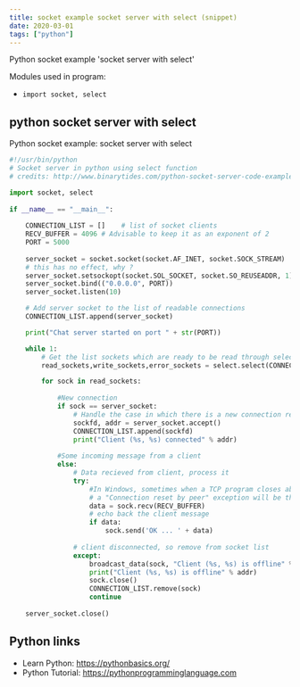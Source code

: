 ```yaml
---
title: socket example socket server with select (snippet)
date: 2020-03-01
tags: ["python"]
---
```

Python socket example 'socket server with select'


Modules used in program: 
* `import socket, select`

## python socket server with select

Python socket example: socket server with select

```python
#!/usr/bin/python
# Socket server in python using select function
# credits: http://www.binarytides.com/python-socket-server-code-example/

import socket, select
 
if __name__ == "__main__":
     
	CONNECTION_LIST = []	# list of socket clients
	RECV_BUFFER = 4096 # Advisable to keep it as an exponent of 2
	PORT = 5000
		
	server_socket = socket.socket(socket.AF_INET, socket.SOCK_STREAM)
	# this has no effect, why ?
	server_socket.setsockopt(socket.SOL_SOCKET, socket.SO_REUSEADDR, 1)
	server_socket.bind(("0.0.0.0", PORT))
	server_socket.listen(10)

	# Add server socket to the list of readable connections
	CONNECTION_LIST.append(server_socket)

	print("Chat server started on port " + str(PORT))

	while 1:
		# Get the list sockets which are ready to be read through select
		read_sockets,write_sockets,error_sockets = select.select(CONNECTION_LIST,[],[])

		for sock in read_sockets:
			
			#New connection
			if sock == server_socket:
				# Handle the case in which there is a new connection recieved through server_socket
				sockfd, addr = server_socket.accept()
				CONNECTION_LIST.append(sockfd)
				print("Client (%s, %s) connected" % addr)
				
			#Some incoming message from a client
			else:
				# Data recieved from client, process it
				try:
					#In Windows, sometimes when a TCP program closes abruptly,
					# a "Connection reset by peer" exception will be thrown
					data = sock.recv(RECV_BUFFER)
					# echo back the client message
					if data:
						sock.send('OK ... ' + data)
				
				# client disconnected, so remove from socket list
				except:
					broadcast_data(sock, "Client (%s, %s) is offline" % addr)
					print("Client (%s, %s) is offline" % addr)
					sock.close()
					CONNECTION_LIST.remove(sock)
					continue
		
	server_socket.close()

```

## Python links

- Learn Python: https://pythonbasics.org/
- Python Tutorial: https://pythonprogramminglanguage.com
